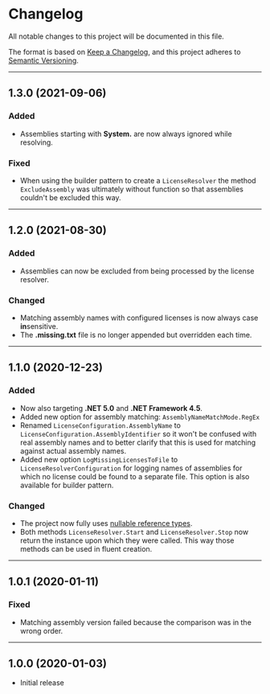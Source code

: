 # Changelog

All notable changes to this project will be documented in this file.

The format is based on [Keep a Changelog](https://keepachangelog.com/en/1.0.0/), and this project adheres to [Semantic Versioning](https://semver.org/spec/v2.0.0.html).
___

## 1.3.0 (2021-09-06)

### Added

- Assemblies starting with **System.** are now always ignored while resolving.

### Fixed

- When using the builder pattern to create a `LicenseResolver` the method `ExcludeAssembly` was ultimately without function so that assemblies couldn't be excluded this way.
___

## 1.2.0 (2021-08-30)

### Added

- Assemblies can now be excluded from being processed by the license resolver.

### Changed

- Matching assembly names with configured licenses is now always case **in**sensitive.
- The **.missing.txt** file is no longer appended but overridden each time.
___

## 1.1.0 (2020-12-23)

### Added

- Now also targeting **.NET 5.0** and **.NET Framework 4.5**.
- Added new option for assembly matching: `AssemblyNameMatchMode.RegEx`
- Renamed `LicenseConfiguration.AssemblyName` to `LicenseConfiguration.AssemblyIdentifier` so it won't be confused with real assembly names and to better clarify that this is used for matching against actual assembly names.
- Added new option `LogMissingLicensesToFile` to `LicenseResolverConfiguration`  for logging names of assemblies for which no license could be found to a separate file. This option is also available for builder pattern.

### Changed

- The project now fully uses [nullable reference types](https://docs.microsoft.com/en-us/dotnet/csharp/nullable-references).
- Both methods `LicenseResolver.Start` and `LicenseResolver.Stop` now return the instance upon which they were called. This way those methods can be used in fluent creation.
___

## 1.0.1 (2020-01-11)

### Fixed

- Matching assembly version failed because the comparison was in the wrong order.
___

## 1.0.0 (2020-01-03)

- Initial release